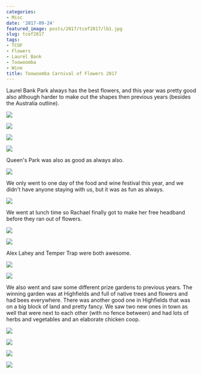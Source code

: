 ```yaml
---
categories:
- Misc
date: '2017-09-24'
featured_image: posts/2017/tcof2017/lb1.jpg
slug: tcof2017
tags:
- TCOF
- Flowers
- Laurel Bank
- Toowoomba
- Wine
title: Toowoomba Carnival of Flowers 2017
---
```


Laurel Bank Park always has the best flowers, and this year was pretty good also although harder to make out the shapes then previous years (besides the Australia outline).

![](lb1.jpg "")

![](lb2.jpg "")

![](lb3.jpg "")

![](lb4.jpg "")

Queen's Park was also as good as always also.

![](qp.jpg "")

We only went to one day of the food and wine festival this year, and we didn't have anyone staying with us, but it was as fun as always.

![](festival1.jpg "")

We went at lunch time so Rachael finally got to make her free headband before they ran out of flowers.

![](festival2.jpg "")

![](festival3.jpg "")

Alex Lahey and Temper Trap were both awesome.

![](alexlahey.jpg "")

![](tempertrap.jpg "")

We also went and saw some different prize gardens to previous years. The winning garden was at Highfields and full of native trees and flowers and had bees everywhere. There was another good one in Highfields that was on a big block of land and pretty fancy. We saw two new ones in town as well that were next to each other (with no fence between) and had lots of herbs and vegetables and an elaborate chicken coop.

![](garden2.jpg "")

![](garden3.jpg "")

![](garden1.jpg "")

![](bee.jpg "")